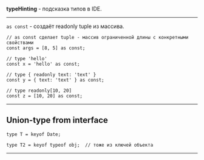 **typeHinting** - подсказка типов в IDE.

___

`as const` - создаёт readonly tuple из массива.

```
// as const сделает tuple - массив ограниченной длины с конкретными свойствами
const args = [8, 5] as const;

// type 'hello'
const x = 'hello' as const;

// type { readonly text: 'text' }
const y = { text: 'text' } as const;

// type readonly[10, 20]
const z = [10, 20] as const;
```
___

## Union-type from interface

```
type T = keyof Date;

type T2 = keyof typeof obj;  // тоже из ключей объекта
```

___


